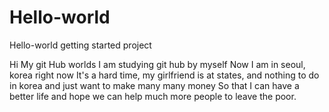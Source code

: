# Hello-world
Hello-world getting started project

Hi My git Hub worlds
I am studying git hub by myself
Now I am in seoul, korea right now
It's a hard time, my girlfriend is at states, and nothing to do in korea and just want to make many many money 
So that I can have a better life and hope we can help much more people to leave the poor.
